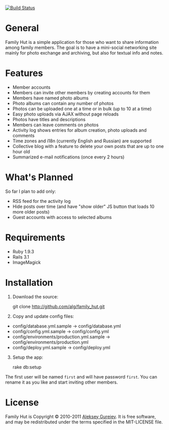 [![Build Status](https://secure.travis-ci.org/alg/family_hut.png)](http://travis-ci.org/#!/alg/family_hut)

General
=======

Family Hut is a simple application for those who want to share information among
family members. The goal is to have a mini-social networking site mainly for
photo exchange and archiving, but also for textual info and notes.

Features
========

* Member accounts
* Members can invite other members by creating accounts for them
* Members have named photo albums
* Photo albums can contain any number of photos
* Photos can be uploaded one at a time or in bulk (up to 10 at a time)
* Easy photo uploads via AJAX without page reloads
* Photos have titles and descriptions
* Members can leave comments on photos
* Activity log shows entries for album creation, photo uploads and comments
* Time zones and i18n (currently English and Russian) are supported
* Collective blog with a feature to delete your own posts that are up to one hour old
* Summarized e-mail notifications (once every 2 hours)

What's Planned
==============

So far I plan to add only:

* RSS feed for the activity log
* Hide posts over time (and have "show older" JS button that loads 10 more older posts)
* Guest accounts with access to selected albums

Requirements
============
           
* Ruby 1.9.3
* Rails 3.1   
* ImageMagick

Installation
============

1. Download the source:

    git clone http://github.com/alg/family_hut.git

2. Copy and update config files:
  * config/database.yml.sample -> config/database.yml
  * config/config.yml.sample -> config/config.yml
  * config/environments/production.yml.sample -> config/environments/production.yml
  * config/deploy.yml.sample -> config/deploy.yml

3. Setup the app:

    rake db:setup

The first user will be named `first` and will have password `first`. You can rename
it as you like and start inviting other members.

License
=======

Family Hut is Copyright © 2010-2011 [Aleksey Gureiev](mailto:spyromus@noizeramp.com).
It is free software, and may be redistributed under the terms specified in the MIT-LICENSE file.